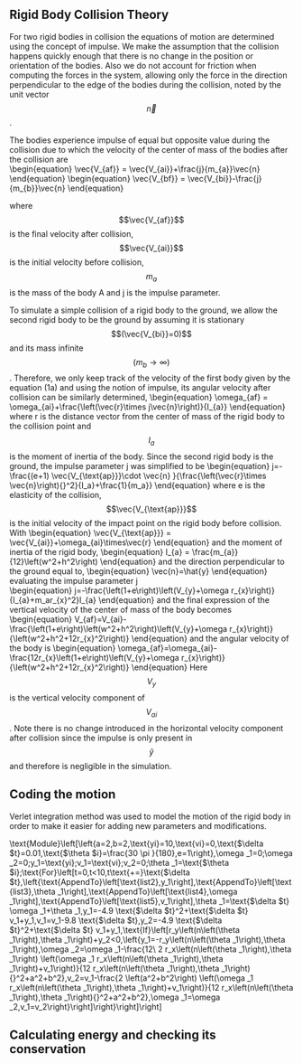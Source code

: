 
## Rigid Body Collision Theory  

For two rigid bodies in collision the equations of motion are determined using the concept of impulse. We make the assumption that the collision happens quickly enough that there is no change in the position or orientation of the bodies. Also we do not account for friction when computing the forces in the system, allowing only the force in the direction perpendicular to the edge of the bodies during the collision, noted by the unit vector $$\vec{n}$$. 

The bodies experience impulse of equal but opposite value during the collision due to which the velocity of the center of mass of the bodies after the collision are  
\begin{equation}
\vec{V_{af}} = \vec{V_{ai}}+\frac{j}{m_{a}}\vec{n} 
\end{equation}
\begin{equation}
\vec{V_{bf}} = \vec{V_{bi}}-\frac{j}{m_{b}}\vec{n}
\end{equation}

where $$\vec{V_{af}}$$ is the final velocity after collision, $$\vec{V_{ai}}$$ is the initial velocity before collision, $$m_{a}$$ is the mass of the body A and j is the impulse parameter.  

To simulate a simple collision of a rigid body to the ground, we allow the second rigid body to be the ground by assuming it is stationary $$(\vec{V_{bi}}=0)$$ and its mass infinite $$(m_{b}\rightarrow\infty)$$. Therefore, we only keep track of the velocity of the first body given by the equation (1a) and using the notion of impulse, its angular velocity after collision can be similarly determined, 
\begin{equation}
\omega_{af} = \omega_{ai}+\frac{\left(\vec{r}\times j\vec{n}\right)}{I_{a}}
\end{equation} 
where r is the distance vector from the center of mass of the rigid body to the collision point and $$I_{a}$$ is the moment of inertia of the body. 
Since the second rigid body is the ground, the impulse parameter j was simplified to be 
\begin{equation}
j=-\frac{(e+1) \vec{V_{\text{ap}}}\cdot \vec{n} }{\frac{\left(\vec{r}\times \vec{n}\right){}^2}{I_a}+\frac{1}{m_a}}
\end{equation}
where e is the elasticity of the collision, $$\vec{V_{\text{ap}}}$$ is the initial velocity of the impact point on the rigid body before collision. 
With
\begin{equation}
\vec{V_{\text{ap}}} = \vec{V_{ai}}+\omega_{ai}\times\vec{r}
\end{equation}
and the moment of inertia of the rigid body, 
\begin{equation}
I_{a} = \frac{m_{a}}{12}\left(w^2+h^2\right)
\end{equation}
and the direction perpendicular to the ground equal to,
\begin{equation}
\vec{n}=\hat{y}
\end{equation}
evaluating the impulse parameter j  
\begin{equation}
j=-\frac{\left(1+e\right)\left(V_{y}+\omega r_{x}\right)}{I_{a}+m_ar_{x}^2}I_{a}
\end{equation}
and the final expression of the vertical velocity of the center of mass of the body becomes 
\begin{equation}
V_{af}=V_{ai}-\frac{\left(1+e\right)\left(w^2+h^2\right)\left(V_{y}+\omega r_{x}\right)}{\left(w^2+h^2+12r_{x}^2\right)}
\end{equation}
and the angular velocity of the body is 
\begin{equation}
\omega_{af}=\omega_{ai}-\frac{12r_{x}\left(1+e\right)\left(V_{y}+\omega r_{x}\right)}{\left(w^2+h^2+12r_{x}^2\right)}
\end{equation}
Here $$V_{y}$$ is the vertical velocity component of $$V_{ai}$$.
Note there is no change introduced in the horizontal velocity component after collision since the impulse is only present in $$\hat{y}$$ and therefore is negligible in the simulation. 

## Coding the motion
Verlet integration method was used to model the motion of the rigid body in order to make it easier for adding new parameters and modifications. 

\text{Module}\left[\left\{a=2,b=2,\text{yi}=10,\text{vi}=0,\text{$\delta $t}=0.01,\text{$\theta $i}=\frac{30 \pi }{180},e=1\right\},\omega _1=0;\omega _2=0;y_1=\text{yi};v_1=\text{vi};v_2=0;\theta _1=\text{$\theta $i};\text{For}\left[t=0,t<10,t\text{+=}\text{$\delta $t},\left\{\text{AppendTo}\left[\text{list2},y_1\right],\text{AppendTo}\left[\text{list3},\theta _1\right],\text{AppendTo}\left[\text{list4},\omega _1\right],\text{AppendTo}\left[\text{list5},v_1\right],\theta _1=\text{$\delta $t} \omega _1+\theta _1,y_1=-4.9 \text{$\delta $t}^2+\text{$\delta $t} v_1+y_1,v_1=v_1-9.8 \text{$\delta $t},y_2=-4.9 \text{$\delta $t}^2+\text{$\delta $t} v_1+y_1,\text{If}\left[r_y\left(n\left(\theta _1\right),\theta _1\right)+y_2<0,\left\{y_1=-r_y\left(n\left(\theta _1\right),\theta _1\right),\omega _2=\omega _1-\frac{12\ 2 r_x\left(n\left(\theta _1\right),\theta _1\right) \left(\omega _1 r_x\left(n\left(\theta _1\right),\theta _1\right)+v_1\right)}{12 r_x\left(n\left(\theta _1\right),\theta _1\right){}^2+a^2+b^2},v_2=v_1-\frac{2 \left(a^2+b^2\right) \left(\omega _1 r_x\left(n\left(\theta _1\right),\theta _1\right)+v_1\right)}{12 r_x\left(n\left(\theta _1\right),\theta _1\right){}^2+a^2+b^2},\omega _1=\omega _2,v_1=v_2\right\}\right]\right\}\right]\right]

## Calculating energy and checking its conservation 



